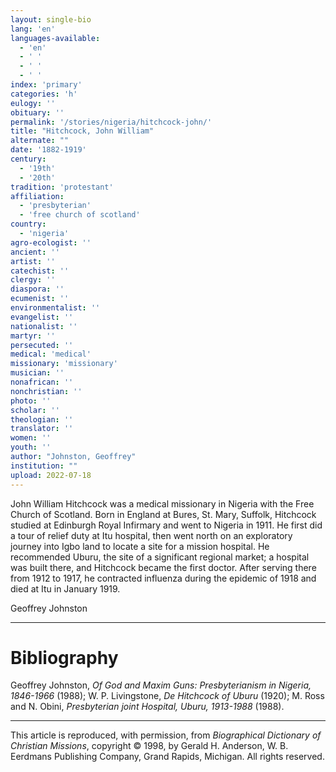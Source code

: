 ```yaml
---
layout: single-bio
lang: 'en'
languages-available:
  - 'en'
  - ' '
  - ' '
  - ' '
index: 'primary'
categories: 'h'
eulogy: ''
obituary: ''
permalink: '/stories/nigeria/hitchcock-john/'
title: "Hitchcock, John William"
alternate: ""
date: '1882-1919'
century:
  - '19th'
  - '20th'
tradition: 'protestant'
affiliation:
  - 'presbyterian'
  - 'free church of scotland'
country:
  - 'nigeria'
agro-ecologist: ''
ancient: ''
artist: ''
catechist: ''
clergy: ''
diaspora: ''
ecumenist: ''
environmentalist: ''
evangelist: ''
nationalist: ''
martyr: ''
persecuted: ''
medical: 'medical'
missionary: 'missionary'
musician: ''
nonafrican: ''
nonchristian: ''
photo: ''
scholar: ''
theologian: ''
translator: ''
women: ''
youth: ''
author: "Johnston, Geoffrey"
institution: ""
upload: 2022-07-18
---
```




John William Hitchcock was a medical missionary in Nigeria with the Free Church of Scotland. Born in England at Bures, St. Mary, Suffolk, Hitchcock studied at Edinburgh Royal Infirmary and went to Nigeria in 1911. He first did a tour of relief duty at Itu hospital, then went north on an exploratory journey into Igbo land to locate a site for a mission hospital. He recommended Uburu, the site of a significant regional market; a hospital was built there, and Hitchcock became the first doctor. After serving there from 1912 to 1917, he contracted influenza during the epidemic of 1918 and died at Itu in January 1919.

Geoffrey Johnston

---

# Bibliography

Geoffrey Johnston, *Of God and Maxim Guns: Presbyterianism in Nigeria, 1846-1966* (1988); W. P. Livingstone, *De Hitchcock of Uburu* (1920); M. Ross and N. Obini, *Presbyterian joint Hospital, Uburu, 1913-1988* (1988).

---

This article is reproduced, with permission, from *Biographical Dictionary of Christian Missions*, copyright © 1998, by Gerald H. Anderson, W. B. Eerdmans Publishing Company, Grand Rapids, Michigan. All rights reserved.
